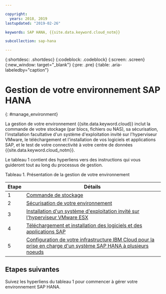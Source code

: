 ```yaml
---

copyright:
  years: 2018, 2019
lastupdated: "2019-02-26"

keywords: SAP HANA, {{site.data.keyword.cloud_notm}}

subcollection: sap-hana

---
```


{:shortdesc: .shortdesc}
{:codeblock: .codeblock}
{:screen: .screen}
{:new_window: target="_blank"}
{:pre: .pre}
{:table: .aria-labeledby="caption"}

# Gestion de votre environnement SAP HANA
{: #manage_environment}

La gestion de votre environnement {{site.data.keyword.cloud}} inclut la commande de votre stockage (par blocs, fichiers ou NAS), sa sécurisation, l'installation facultative d'un système d'exploitation invité sur l'hyperviseur VMware, le téléchargement et l'installation de vos logiciels et applications SAP, et le test de votre connectivité à votre centre de données {{site.data.keyword.cloud_notm}}.

Le tableau 1 contient des hyperliens vers des instructions qui vous guideront tout au long du processus de gestion.

Tableau 1. Présentation de la gestion de votre environnement

| Etape | Détails |
| --- | --- |
| 1 | [Commande de stockage](/docs/infrastructure/sap-hana?topic=sap-hana-order_storage#order_storage) |
| 2 | [Sécurisation de votre environnement](/docs/infrastructure/sap-hana?topic=sap-hana-secure_environment#secure_environment) |
| 3 | [Installation d'un système d'exploitation invité sur l'hyperviseur VMware ESX](/docs/infrastructure/sap-hana?topic=sap-hana-install_guest_os#install_guest_os) |
| 4 | [Téléchargement et installation des logiciels et des applications SAP](/docs/infrastructure/sap-hana?topic=sap-hana-install_sap#install_sap) |
| 5 | [Configuration de votre infrastructure IBM Cloud pour la prise en charge d'un système SAP HANA à plusieurs noeuds](/docs/infrastructure/sap-hana?topic=sap-hana-multi-node-storage#multi-node-storage)

## Etapes suivantes

Suivez les hyperliens du tableau 1 pour commencer à gérer votre environnement SAP HANA.
